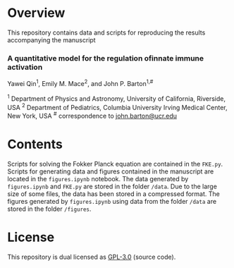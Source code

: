 # Overview

This repository contains data and scripts for reproducing the results accompanying the manuscript

### A quantitative model for the regulation ofinnate immune activation

Yawei Qin<sup>1</sup>, Emily M. Mace<sup>2</sup>, and John P. Barton<sup>1,#</sup>

<sup>1</sup> Department of Physics and Astronomy, University of California, Riverside, USA
<sup>2</sup> Department of Pediatrics, Columbia University Irving Medical Center, New York, USA
<sup>#</sup> correspondence to [john.barton@ucr.edu](mailto:john.barton@ucr.edu) 

# Contents

Scripts for solving the Fokker Planck equation are contained in the `FKE.py`. Scripts for generating data and figures contained in the manuscript are located in the `figures.ipynb` notebook. The data generated by `figures.ipynb` and `FKE.py` are stored in the folder `/data`. Due to the large size of some files, the data has been stored in a compressed format. The figures generated by `figures.ipynb` using data from the folder `/data` are stored in the folder `/figures`. 

# License

This repository is dual licensed as [GPL-3.0](LICENSE) (source code).
